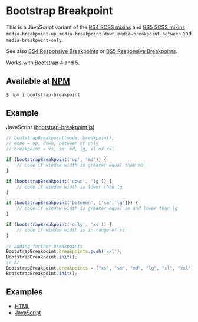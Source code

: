 # Bootstrap Breakpoint

This is a JavaScript variant of the [BS4 SCSS mixins](https://github.com/twbs/bootstrap/blob/v4-dev/scss/mixins/_breakpoints.scss) and [BS5 SCSS mixins](https://github.com/twbs/bootstrap/blob/v530-dev/scss/mixins/_breakpoints.scss) `media-breakpoint-up`, `media-breakpoint-down`, `media-breakpoint-between` and `media-breakpoint-only`.

See also [BS4 Responsive Breakpoints](https://getbootstrap.com/docs/4.6/layout/overview/#responsive-breakpoints) or [BS5 Responsive Breakpoints](https://getbootstrap.com/docs/5.3/layout/breakpoints/#media-queries).

Works with Bootstrap 4 and 5.

## Available at [NPM](https://www.npmjs.com/package/bootstrap-breakpoint)

```bash
$ npm i bootstrap-breakpoint
```

## Example

JavaScript ([bootstrap-breakpoint.js](https://github.com/CodelineRed/bootstrap-breakpoint/blob/master/src/js/bootstrap-breakpoint.js))
```js
// bootstrapBreakpoint(mode, breakpoint);
// mode = up, down, between or only
// breakpoint = xs, sm, md, lg, xl or xxl

if (bootstrapBreakpoint('up', 'md')) {
    // code if window width is greater equal than md
}

if (bootstrapBreakpoint('down', 'lg')) {
    // code if window width is lower than lg
}

if (bootstrapBreakpoint('between', ['sm','lg'])) {
    // code if window width is greater equal sm and lower than lg
}

if (bootstrapBreakpoint('only', 'xs')) {
    // code if window width is in range of xs
}

// adding further breakpoints
BootstrapBreakpoint.breakpoints.push('xxl');
BootstrapBreakpoint.init();
// or 
BootstrapBreakpoint.breakpoints = ["xs", "sm", "md", "lg", "xl", "xxl"];
BootstrapBreakpoint.init();
```

## Examples
- [HTML](https://github.com/CodelineRed/bootstrap-breakpoint/blob/master/example/index.html)
- [JavaScript](https://github.com/CodelineRed/bootstrap-breakpoint/blob/master/example/js/scripts.js)
